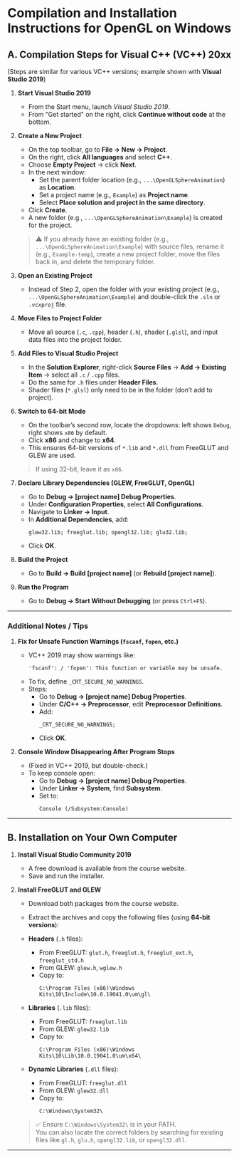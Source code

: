 # Compilation and Installation Instructions for OpenGL on Windows

## A. Compilation Steps for Visual C++ (VC++) 20xx
(Steps are similar for various VC++ versions; example shown with **Visual Studio 2019**)

1. **Start Visual Studio 2019**
   - From the Start menu, launch *Visual Studio 2019*.  
   - From "Get started" on the right, click **Continue without code** at the bottom.

2. **Create a New Project**
   - On the top toolbar, go to **File → New → Project**.  
   - On the right, click **All languages** and select **C++**.  
   - Choose **Empty Project** → click **Next**.  
   - In the next window:
     - Set the parent folder location (e.g., `...\OpenGLSphereAnimation`) as **Location**.  
     - Set a project name (e.g., `Example`) as **Project name**.  
     - Select **Place solution and project in the same directory**.  
   - Click **Create**.  
   - A new folder (e.g., `...\OpenGLSphereAnimation\Example`) is created for the project.

   > ⚠️ If you already have an existing folder (e.g., `...\OpenGLSphereAnimation\Example`) with source files, rename it (e.g., `Example-temp`), create a new project folder, move the files back in, and delete the temporary folder.

3. **Open an Existing Project**
   - Instead of Step 2, open the folder with your existing project (e.g., `...\OpenGLSphereAnimation\Example`) and double-click the `.sln` or `.vcxproj` file.

4. **Move Files to Project Folder**
   - Move all source (`.c`, `.cpp`), header (`.h`), shader (`.glsl`), and input data files into the project folder.  

5. **Add Files to Visual Studio Project**
   - In the **Solution Explorer**, right-click **Source Files** → **Add → Existing Item** → select all `.c` / `.cpp` files.  
   - Do the same for `.h` files under **Header Files**.  
   - Shader files (`*.glsl`) only need to be in the folder (don’t add to project).  

6. **Switch to 64-bit Mode**
   - On the toolbar’s second row, locate the dropdowns: left shows `Debug`, right shows `x86` by default.  
   - Click **x86** and change to **x64**.  
   - This ensures 64-bit versions of `*.lib` and `*.dll` from FreeGLUT and GLEW are used.  

   > If using 32-bit, leave it as `x86`.

7. **Declare Library Dependencies (GLEW, FreeGLUT, OpenGL)**
   - Go to **Debug → [project name] Debug Properties**.  
   - Under **Configuration Properties**, select **All Configurations**.  
   - Navigate to **Linker → Input**.  
   - In **Additional Dependencies**, add:  
     ```
     glew32.lib; freeglut.lib; opengl32.lib; glu32.lib;
     ```
   - Click **OK**.

8. **Build the Project**
   - Go to **Build → Build [project name]** (or **Rebuild [project name]**).

9. **Run the Program**
   - Go to **Debug → Start Without Debugging** (or press `Ctrl+F5`).

---

### Additional Notes / Tips

1. **Fix for Unsafe Function Warnings (`fscanf`, `fopen`, etc.)**
   - VC++ 2019 may show warnings like:  
     ```
     'fscanf': / 'fopen': This function or variable may be unsafe.
     ```
   - To fix, define `_CRT_SECURE_NO_WARNINGS`.  
   - Steps:  
     - Go to **Debug → [project name] Debug Properties**.  
     - Under **C/C++ → Preprocessor**, edit **Preprocessor Definitions**.  
     - Add:  
       ```
       _CRT_SECURE_NO_WARNINGS;
       ```
     - Click **OK**.

2. **Console Window Disappearing After Program Stops**
   - (Fixed in VC++ 2019, but double-check.)  
   - To keep console open:  
     - Go to **Debug → [project name] Debug Properties**.  
     - Under **Linker → System**, find **Subsystem**.  
     - Set to:  
       ```
       Console (/Subsystem:Console)
       ```

---

## B. Installation on Your Own Computer

1. **Install Visual Studio Community 2019**
   - A free download is available from the course website.  
   - Save and run the installer.

2. **Install FreeGLUT and GLEW**
   - Download both packages from the course website.  
   - Extract the archives and copy the following files (using **64-bit versions**):

   - **Headers** (`.h` files):  
     - From FreeGLUT: `glut.h`, `freeglut.h`, `freeglut_ext.h`, `freeglut_std.h`  
     - From GLEW: `glew.h`, `wglew.h`  
     - Copy to:  
       ```
       C:\Program Files (x86)\Windows Kits\10\Include\10.0.19041.0\um\gl\
       ```

   - **Libraries** (`.lib` files):  
     - From FreeGLUT: `freeglut.lib`  
     - From GLEW: `glew32.lib`  
     - Copy to:  
       ```
       C:\Program Files (x86)\Windows Kits\10\Lib\10.0.19041.0\um\x64\
       ```

   - **Dynamic Libraries** (`.dll` files):  
     - From FreeGLUT: `freeglut.dll`  
     - From GLEW: `glew32.dll`  
     - Copy to:  
       ```
       C:\Windows\System32\
       ```

   > ✅ Ensure `C:\Windows\System32\` is in your PATH.  
   > You can also locate the correct folders by searching for existing files like `gl.h`, `glu.h`, `opengl32.lib`, or `opengl32.dll`.

---

